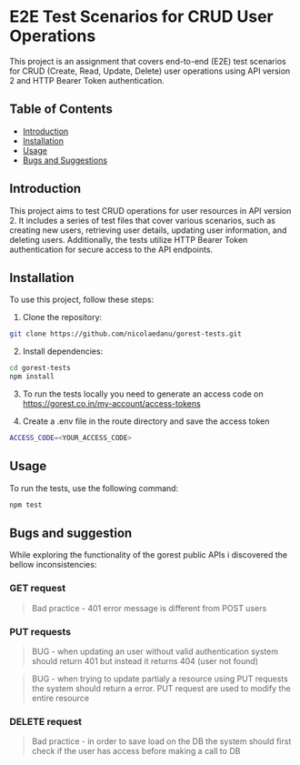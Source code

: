 # E2E Test Scenarios for CRUD User Operations

This project is an assignment that covers end-to-end (E2E) test scenarios for CRUD (Create, Read, Update, Delete) user operations using API version 2 and HTTP Bearer Token authentication.

## Table of Contents

- [Introduction](#introduction)
- [Installation](#installation)
- [Usage](#usage)
- [Bugs and Suggestions](#bugs-and-suggestions)

## Introduction

This project aims to test CRUD operations for user resources in API version 2. It includes a series of test files that cover various scenarios, such as creating new users, retrieving user details, updating user information, and deleting users. Additionally, the tests utilize HTTP Bearer Token authentication for secure access to the API endpoints.

## Installation

To use this project, follow these steps:

1. Clone the repository:

```bash
git clone https://github.com/nicolaedanu/gorest-tests.git
```
2. Install dependencies:

```bash
cd gorest-tests
npm install
```
3. To run the tests locally you need to generate an access code on  https://gorest.co.in/my-account/access-tokens

4. Create a .env file in the route directory and save the access token
```bash
ACCESS_CODE=<YOUR_ACCESS_CODE>
```

## Usage
To run the tests, use the following command:
```bash
npm test
```

## Bugs and suggestion
While exploring the functionality of the gorest public APIs i discovered the bellow inconsistencies:
### GET request
> Bad practice - 401 error message is different from POST users
### PUT requests
> BUG - when updating an user without valid authentication system should return 401 but instead it returns 404 (user not found)

> BUG - when trying to update partialy a resource using PUT requests the system should return a error. PUT request are used to modify the entire resource
### DELETE request
> Bad practice - in order to save load on the DB the system should first check if the user has access before making a call to DB

